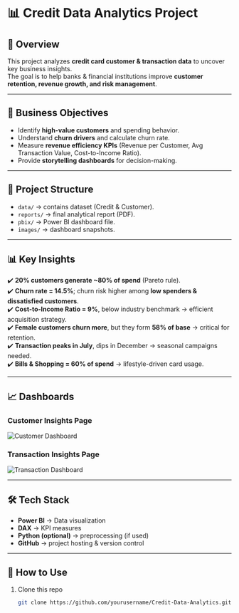 # 📊 Credit Data Analytics Project  

## 🔎 Overview  
This project analyzes **credit card customer & transaction data** to uncover key business insights.  
The goal is to help banks & financial institutions improve **customer retention, revenue growth, and risk management**.  

---

## 🎯 Business Objectives  
- Identify **high-value customers** and spending behavior.  
- Understand **churn drivers** and calculate churn rate.  
- Measure **revenue efficiency KPIs** (Revenue per Customer, Avg Transaction Value, Cost-to-Income Ratio).  
- Provide **storytelling dashboards** for decision-making.  

---

## 📂 Project Structure  
- `data/` → contains dataset (Credit & Customer).  
- `reports/` → final analytical report (PDF).  
- `pbix/` → Power BI dashboard file.  
- `images/` → dashboard snapshots.  

---

## 📊 Key Insights  
✔️ **20% customers generate ~80% of spend** (Pareto rule).  
✔️ **Churn rate = 14.5%**; churn risk higher among **low spenders & dissatisfied customers**.  
✔️ **Cost-to-Income Ratio = 9%**, below industry benchmark → efficient acquisition strategy.  
✔️ **Female customers churn more**, but they form **58% of base** → critical for retention.  
✔️ **Transaction peaks in July**, dips in December → seasonal campaigns needed.  
✔️ **Bills & Shopping = 60% of spend** → lifestyle-driven card usage.  

---

## 📈 Dashboards  
### Customer Insights Page  
![Customer Dashboard](<img width="959" height="542" alt="Screenshot 2025-09-29 003655" src="https://github.com/user-attachments/assets/aefe37d3-a818-4bb4-8edf-6029cc3ab912" />
)  

### Transaction Insights Page  
![Transaction Dashboard](<img width="959" height="543" alt="Screenshot 2025-09-29 003724" src="https://github.com/user-attachments/assets/81863564-ea2b-4cfe-966c-340df9a5dbef" />
)  

---

## 🛠️ Tech Stack  
- **Power BI** → Data visualization  
- **DAX** → KPI measures  
- **Python (optional)** → preprocessing (if used)  
- **GitHub** → project hosting & version control  

---

## 🚀 How to Use  
1. Clone this repo  
   ```bash
   git clone https://github.com/yourusername/Credit-Data-Analytics.git
